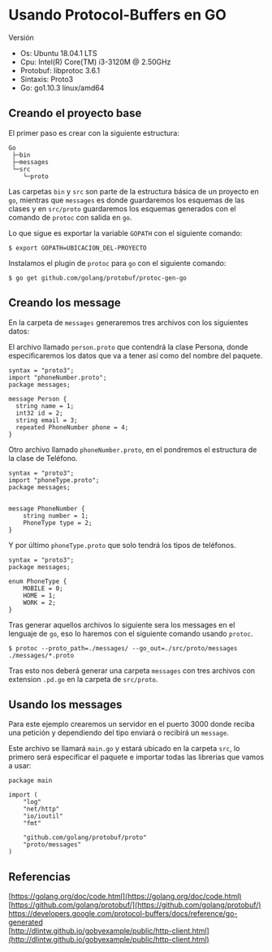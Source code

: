 # Usando Protocol-Buffers en GO

Versión
* Os: Ubuntu 18.04.1 LTS
* Cpu: Intel(R) Core(TM) i3-3120M @ 2.50GHz
* Protobuf: libprotoc 3.6.1
* Sintaxis: Proto3
* Go: go1.10.3 linux/amd64

## Creando el proyecto base

El primer paso es crear con la siguiente estructura:
```
Go
 ├─bin
 ├─messages
 └─src
    └─proto

```

Las carpetas `bin` y `src` son parte de la estructura básica de un proyecto en `go`, mientras que `messages` es donde guardaremos los esquemas de las clases y en `src/proto` guardaremos los esquemas generados con el comando de `protoc` con salida en `go`.  

Lo que sigue es exportar la variable `GOPATH` con el siguiente comando:
```
$ export GOPATH=UBICACION_DEL-PROYECTO
```

Instalamos el plugin de `protoc` para `go` con el siguiente comando:
```
$ go get github.com/golang/protobuf/protoc-gen-go
```

## Creando los message
En la carpeta de `messages` generaremos tres archivos con los siguientes datos:

El archivo llamado `person.proto` que contendrá la clase Persona, donde especificaremos los datos que va a tener así como del nombre del paquete.
```
syntax = "proto3";
import "phoneNumber.proto";
package messages;

message Person {
  string name = 1;
  int32 id = 2;
  string email = 3;
  repeated PhoneNumber phone = 4;
}
```

Otro archivo llamado `phoneNumber.proto`, en el pondremos el estructura de la clase de Teléfono.
```
syntax = "proto3";
import "phoneType.proto";
package messages;


message PhoneNumber {
    string number = 1;
    PhoneType type = 2;
}
```

Y por último `phoneType.proto` que solo tendrá los tipos de teléfonos.
```
syntax = "proto3";
package messages;

enum PhoneType {
    MOBILE = 0;
    HOME = 1;
    WORK = 2;
}
```

Tras generar aquellos archivos lo siguiente sera los messages en el lenguaje de `go`, eso lo haremos con el siguiente comando usando `protoc`.
```
$ protoc --proto_path=./messages/ --go_out=./src/proto/messages ./messages/*.proto
```

Tras esto nos deberá generar una carpeta `messages`  con tres archivos con extension `.pd.go` en la carpeta de `src/proto`.

## Usando los messages
Para este ejemplo crearemos un servidor en el puerto 3000 donde reciba una petición y dependiendo del tipo enviará o recibirá un `message`.

Este archivo se llamará `main.go` y estará ubicado en la carpeta `src`, lo primero será especificar el paquete e importar todas las librerias que vamos a usar:
```golang
package main

import (
    "log"
	"net/http"
	"io/ioutil"
	"fmt"

	"github.com/golang/protobuf/proto"
	"proto/messages"
)
```


## Referencias

[https://golang.org/doc/code.html](https://golang.org/doc/code.html)<br />
[https://github.com/golang/protobuf/](https://github.com/golang/protobuf/)<br />
https://developers.google.com/protocol-buffers/docs/reference/go-generated<br />
[http://dlintw.github.io/gobyexample/public/http-client.html](http://dlintw.github.io/gobyexample/public/http-client.html)